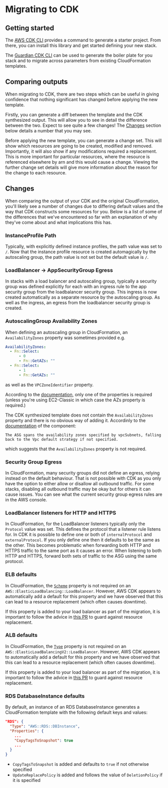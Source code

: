 # Migrating to CDK

## Getting started

The [AWS CDK CLI](https://docs.aws.amazon.com/cdk/latest/guide/work-with-cdk-typescript.html) provides a command to generate
a starter project. From there, you can install this library and get started defining your new stack.

The [Guardian CDK CLI](https://github.com/guardian/cdk-cli) can be used to generate the boiler plate for you stack and to migrate across parameters from existing CloudFormation templates.

## Comparing outputs

When migrating to CDK, there are two steps which can be useful in giving confidence that nothing significant has changed
before applying the new template.

Firstly, you can generate a diff between the template and the CDK synthesized output. This will allow you to see in detail
the difference between the two. Expect to see quite a few changes! The [Changes](#Changes) section below details a number
that you may see.

Before applying the new template, you can generate a change set. This will show which resources are going to be created,
modified and removed. Importantly, it will also show if any modifications required a replacement. This is more important
for particular resources, where the resource is referenced elsewhere by arn and this would cause a change. Viewing the
further change set details will give more information about the reason for the change to each resource.

## Changes

When comparing the output of your CDK and the original CloudFormation, you'll likely see a number of changes due
to differing default values and the way that CDK constructs some resources for you. Below is a list of some of the
differences that we've encountered so far with an explanation of why they've come about and what implications this has.

### InstanceProfile Path

Typically, with explicitly defined instance profiles, the path value was set to `/`.
Now that the instance profile resource is created automagically by the autoscaling group,
the path value is not set but the default value is `/`.

### LoadBalancer -> AppSecurityGroup Egress

In stacks with a load balancer and autoscaling group, typically a security group was defined explicitly
for each with an ingress rule to the app security group from the loadbalancer security group. This ingress
is now created automatically as a separate resource by the autoscaling group. As well as the ingress, an egress
from the loadbalancer security group is created.

### AutoscalingGroup Availability Zones

When defining an autoscaling group in CloudFormation, an `AvailabilityZones` property was sometimes provided e.g.

```yaml
AvailabilityZones:
  - Fn::Select:
      - 0
      - Fn::GetAZs: ""
  - Fn::Select:
      - 1
      - Fn::GetAZs: ""
```

as well as the `VPCZoneIdentifier` property.

According to the [documentation](https://docs.aws.amazon.com/AWSCloudFormation/latest/UserGuide/aws-properties-as-group.html#cfn-as-group-availabilityzones), only one of the properties is required (unless you're using EC2-Classic in which case the AZs property is required.)

The CDK synthesized template does not contain the `AvailabilityZones` property and there is no obvious way of adding it. Accordinly to the
[documentation](https://docs.aws.amazon.com/cdk/api/latest/docs/@aws-cdk_aws-autoscaling.AutoScalingGroup.html) of the component:

```
The ASG spans the availability zones specified by vpcSubnets, falling back to the Vpc default strategy if not specified.
```

which suggests that the `AvailabilityZones` property is not required.

### Security Group Egress

In CloudFormation, many security groups did not define an egress, relying instead on the
default behaviour. That is not possible with CDK as you only have the option to either allow
or disallow all outbound traffic. For some stacks, disabling all outbound traffic may be okay
but for others it can cause issues. You can see what the current security group egress rules are
in the AWS console.

### LoadBalancer listeners for HTTP and HTTPS

In CloudFormation, for the LoadBalancer listeners typically only the `Protocol` value was set.
This defines the protocol that a listener rule listens for. In CDK it is possible to define one
or both of `internalProtocol` and `externalProtocol`. If you only define one then it defaults to
be the same as the other. This becomes problematic when forwarding both HTTP and HTTPS traffic to
the same port as it causes an error. When listening to both HTTP and HTTPS, forward both sets of
traffic to the ASG using the same protocol.

### ELB defaults

In CloudFormation, the [`Scheme`](https://docs.aws.amazon.com/AWSCloudFormation/latest/UserGuide/aws-properties-ec2-elb.html#cfn-ec2-elb-scheme)
property is not required on an `AWS::ElasticLoadBalancing::LoadBalancer`. However, AWS CDK appears to automatically add
a default for this property and we have observed that this can lead to a resource replacement (which often causes
downtime).

If this property is added to your load balancer as part of the migration, it is important to follow the advice in
[this PR](https://github.com/guardian/cdk/pull/510) to guard against resource replacement.

### ALB defaults

In CloudFormation, the [`Type`](https://docs.aws.amazon.com/AWSCloudFormation/latest/UserGuide/aws-resource-elasticloadbalancingv2-loadbalancer.html#cfn-elasticloadbalancingv2-loadbalancer-type)
property is not required on an `AWS::ElasticLoadBalancingV2::LoadBalancer`. However, AWS CDK appears to automatically
add a default for this property and we have observed that this can lead to a resource replacement (which often causes
downtime).

If this property is added to your load balancer as part of the migration, it is important to follow the advice in
[this PR](https://github.com/guardian/cdk/pull/576) to guard against resource replacement.

### RDS DatabaseInstance defaults

By default, an instance of an RDS DatabaseInstance generates a CloudFormation template
with the following default keys and values:

```json
"RDS": {
  "Type": "AWS::RDS::DBInstance",
  "Properties": {
    ...
    "CopyTagsToSnapshot": true
    ...
  }
}
```

- `CopyTagsToSnapshot` is added and defaults to `true` if not otherwise specified
- `UpdateReplacePolicy` is added and follows the value of `DeletionPolicy` if it is specified
